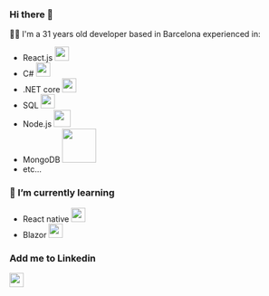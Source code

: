 ### Hi there 👋

👨‍💻 I'm a 31 years old developer based in Barcelona experienced in:
- React.js <img src="https://upload.wikimedia.org/wikipedia/commons/thumb/4/47/React.svg/1200px-React.svg.png" width="25">
- C# <img src="https://cdn.worldvectorlogo.com/logos/c--4.svg" width="25">
- .NET core <img src="https://upload.wikimedia.org/wikipedia/commons/thumb/e/ee/.NET_Core_Logo.svg/2048px-.NET_Core_Logo.svg.png" width="25">
- SQL <img src="https://user-images.githubusercontent.com/4249331/52232852-e2c4f780-28bd-11e9-835d-1e3cf3e43888.png" width="25">
- Node.js <img src="https://upload.wikimedia.org/wikipedia/commons/thumb/d/d9/Node.js_logo.svg/1280px-Node.js_logo.svg.png" width="30">
- MongoDB <img src="https://upload.wikimedia.org/wikipedia/commons/thumb/9/93/MongoDB_Logo.svg/2560px-MongoDB_Logo.svg.png" width="60">
- etc...

### 📖 I’m currently learning
- React native <img src="https://raw.githubusercontent.com/kristerkari/react-native-svg-transformer/master/images/react-native-logo.png" width="25">
- Blazor <img src="https://upload.wikimedia.org/wikipedia/commons/d/d0/Blazor.png" width="25">

### Add me to Linkedin
<a href="https://www.linkedin.com/in/jean-baptiste-castillo-frontend-developer/" alt="My Linkedin"><img src="https://cdn-icons-png.flaticon.com/512/174/174857.png" width="25"></a>
